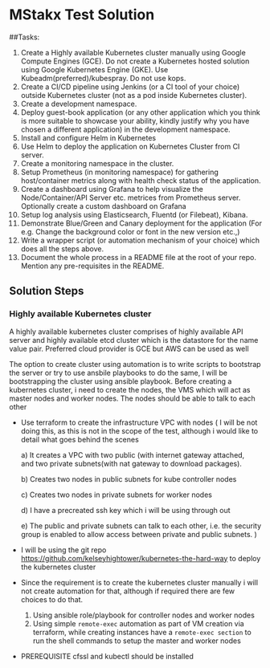 # MStakx Test Solution

##Tasks:
1.	Create a Highly available Kubernetes cluster manually using Google Compute Engines (GCE). Do not create a Kubernetes hosted solution using Google Kubernetes Engine (GKE). Use Kubeadm(preferred)/kubespray. Do not use kops.
2.	Create a CI/CD pipeline using Jenkins (or a CI tool of your choice) outside Kubernetes cluster (not as a pod inside Kubernetes cluster).
3.	Create a development namespace.
4.	Deploy guest-book application (or any other application which you think is more suitable to showcase your ability, kindly justify why you have chosen a different application) in the development namespace.
5.	Install and configure Helm in Kubernetes
6.	Use Helm to deploy the application on Kubernetes Cluster from CI server.
7.	Create a monitoring namespace in the cluster.
8.	Setup Prometheus (in monitoring namespace) for gathering host/container metrics along with health check status of the application. 
9.	Create a dashboard using Grafana to help visualize the Node/Container/API Server etc. metrices from Prometheus server. Optionally create a custom dashboard on Grafana
10.	Setup log analysis using Elasticsearch, Fluentd (or Filebeat), Kibana.
11.	Demonstrate Blue/Green and Canary deployment for the application (For e.g. Change the background color or font in the new version etc.,)
12.	Write a wrapper script (or automation mechanism of your choice) which does all the steps above.
13.	Document the whole process in a README file at the root of your repo. Mention any pre-requisites in the README.

## Solution Steps
### Highly available Kubernetes cluster
A highly available kubernetes cluster comprises of highly available API server and
highly available etcd cluster which is the datastore for the 
name value pair. Preferred cloud provider is GCE but AWS can 
be used as well

The option to create cluster using automation is to write 
scripts to bootstrap the server or try to use ansbile playbooks
to do the same, I will be bootstrapping the cluster using 
ansible playbook. Before creating a kubernetes cluster, i need to 
create the nodes, the VMS which will act as master nodes and
worker nodes. The nodes should be able to talk to each other

* Use terraform to create the infrastructure VPC with nodes (
I will be not doing this, as this is not in the scope of the test, although 
 i would like to detail what goes behind the scenes
 
 
    a) It creates a VPC with two public (with internet gateway attached,  
    and two private subnets(with nat gateway to download packages).
 
    b) Creates two nodes in public subnets for kube controller nodes
 
    c) Creates two nodes in private subnets for worker nodes
    
    d) I have a precreated ssh key which i will be using through out
    
    e) The public and private subnets can talk to each other, i.e. the security
    group is enabled to allow access between private and 
    public subnets.
 )
 
* I will be using the git repo https://github.com/kelseyhightower/kubernetes-the-hard-way to deploy
the kubernetes cluster

* Since the requirement is to create the kubernetes cluster manually
i will not create automation for that, although if required there
are few choices to do that.
    1. Using ansible role/playbook for controller nodes and worker nodes 
    2. Using simple `remote-exec` automation as part of VM creation via terraform, while creating instances have
    a `remote-exec section` to run the shell commands to setup the master and 
    worker nodes
    
* PREREQUISITE 
cfssl and kubectl should be installed
